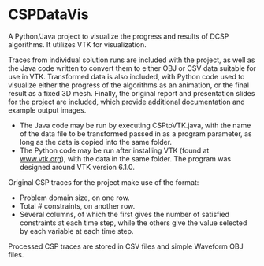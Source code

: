 # CSPDataVis

A Python/Java project to visualize the progress and results of DCSP algorithms. It utilizes VTK for visualization.

Traces from individual solution runs are included with the project, as well as the Java code written to convert them to either OBJ or CSV data suitable for use in VTK. Transformed data is also included, with Python code used to visualize either the progress of the algorithms as an animation, or the final result as a fixed 3D mesh. Finally, the original report and presentation slides for the project are included, which provide additional documentation and example output images.

- The Java code may be run by executing CSPtoVTK.java, with the name of the data file to be transformed passed in as a program parameter, as long as the data is copied into the same folder.
- The Python code may be run after installing VTK (found at www.vtk.org), with the data in the same folder. The program was designed around VTK version 6.1.0.

Original CSP traces for the project make use of the format:
- Problem domain size, on one row.
- Total # constraints, on another row.
- Several columns, of which the first gives the number of satisfied constraints at each time step, while the others give the value selected by each variable at each time step.

Processed CSP traces are stored in CSV files and simple Waveform OBJ files.
